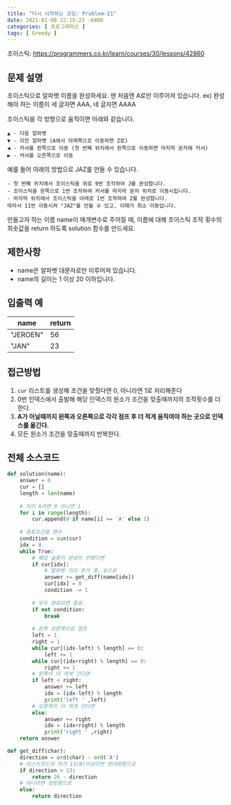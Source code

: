```yaml
---
title: "다시 시작하는 코딩: Problem-21"
date: 2021-01-08 22:15:23 -0400
categories: [ 프로그래머스 ]
tags: [ Greedy ]
---
```


조이스틱: https://programmers.co.kr/learn/courses/30/lessons/42860

문제 설명
--------
조이스틱으로 알파벳 이름을 완성하세요. 맨 처음엔 A로만 이루어져 있습니다.
ex) 완성해야 하는 이름이 세 글자면 AAA, 네 글자면 AAAA

조이스틱을 각 방향으로 움직이면 아래와 같습니다.
```
▲ - 다음 알파벳
▼ - 이전 알파벳 (A에서 아래쪽으로 이동하면 Z로)
◀ - 커서를 왼쪽으로 이동 (첫 번째 위치에서 왼쪽으로 이동하면 마지막 문자에 커서)
▶ - 커서를 오른쪽으로 이동
```
예를 들어 아래의 방법으로 JAZ를 만들 수 있습니다.
```
- 첫 번째 위치에서 조이스틱을 위로 9번 조작하여 J를 완성합니다.
- 조이스틱을 왼쪽으로 1번 조작하여 커서를 마지막 문자 위치로 이동시킵니다.
- 마지막 위치에서 조이스틱을 아래로 1번 조작하여 Z를 완성합니다.
따라서 11번 이동시켜 "JAZ"를 만들 수 있고, 이때가 최소 이동입니다.
```
만들고자 하는 이름 name이 매개변수로 주어질 때, 이름에 대해 조이스틱 조작 횟수의 최솟값을 return 하도록 solution 함수를 만드세요.

제한사항
--------
+ name은 알파벳 대문자로만 이루어져 있습니다.
+ name의 길이는 1 이상 20 이하입니다.

 
입출력 예
-------

|name|return|
|------|---|
|"JEROEN"|56|
|"JAN"|23|

접근방법
--------
1. `cur` 리스트를 생성해 조건을 맞췄다면 0, 아니라면 1로 처리해준다
2. 0번 인덱스에서 출발해 해당 인덱스의 원소가 조건을 맞출때까지의 조작횟수를 더한다.
3. **A가 아닐때까지 왼쪽과 오른쪽으로 각각 점프 후 더 적게 움직여야 하는 곳으로 인덱스를 옮긴다.**
4. 모든 원소가 조건을 맞출때까지 반복한다.

전체 소스코드
------
```python
def solution(name):
    answer = 0
    cur = []
    length = len(name)
    
    # 이미 A라면 0 아니면 1
    for i in range(length):
        cur.append(0 if name[i] == 'A' else 1)
    
    # 종료조건용 변수
    condition = sum(cur)
    idx = 0
    while True:
        # 해당 슬롯이 완성이 안됐다면
        if cur[idx]:
            # 알파벳 거리 추가 후, 0으로
            answer += get_diff(name[idx])
            cur[idx] = 0
            condition -= 1
        
        # 모두 완료되면 종료
        if not condition:
            break
            
        # 왼쪽 오른쪽으로 점프
        left = 1
        right = 1
        while cur[(idx-left) % length] == 0:
            left += 1
        while cur[(idx+right) % length] == 0:
            right += 1
        # 왼쪽이 더 적게 간다면
        if left < right:
            answer += left
            idx = (idx-left) % length
            print('left ' ,left)
        # 오른쪽이 더 적게 간다면
        else:
            answer += right
            idx = (idx+right) % length
            print('right ' ,right)
    return answer

def get_diff(char):
    direction = ord(char) - ord('A')
    # 아스키코드의 차가 13(N)이상이면 반대방향으로
    if direction > 13:
        return 26 - direction
    # 아니라면 정방향으로
    else:
        return direction
```
